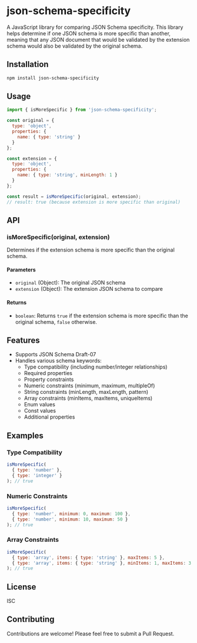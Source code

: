 # json-schema-specificity

A JavaScript library for comparing JSON Schema specificity. This library helps determine if one JSON schema is more specific than another, meaning that any JSON document that would be validated by the extension schema would also be validated by the original schema.

## Installation

```bash
npm install json-schema-specificity
```

## Usage

```javascript
import { isMoreSpecific } from 'json-schema-specificity';

const original = {
  type: 'object',
  properties: {
    name: { type: 'string' }
  }
};

const extension = {
  type: 'object',
  properties: {
    name: { type: 'string', minLength: 1 }
  }
};

const result = isMoreSpecific(original, extension);
// result: true (because extension is more specific than original)
```

## API

### isMoreSpecific(original, extension)

Determines if the extension schema is more specific than the original schema.

#### Parameters

- `original` (Object): The original JSON schema
- `extension` (Object): The extension JSON schema to compare

#### Returns

- `boolean`: Returns `true` if the extension schema is more specific than the original schema, `false` otherwise.

## Features

- Supports JSON Schema Draft-07
- Handles various schema keywords:
  - Type compatibility (including number/integer relationships)
  - Required properties
  - Property constraints
  - Numeric constraints (minimum, maximum, multipleOf)
  - String constraints (minLength, maxLength, pattern)
  - Array constraints (minItems, maxItems, uniqueItems)
  - Enum values
  - Const values
  - Additional properties

## Examples

### Type Compatibility

```javascript
isMoreSpecific(
  { type: 'number' },
  { type: 'integer' }
); // true
```

### Numeric Constraints

```javascript
isMoreSpecific(
  { type: 'number', minimum: 0, maximum: 100 },
  { type: 'number', minimum: 10, maximum: 50 }
); // true
```

### Array Constraints

```javascript
isMoreSpecific(
  { type: 'array', items: { type: 'string' }, maxItems: 5 },
  { type: 'array', items: { type: 'string' }, minItems: 1, maxItems: 3 }
); // true
```

## License

ISC

## Contributing

Contributions are welcome! Please feel free to submit a Pull Request.
